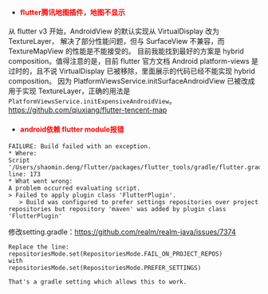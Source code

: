 * #### <font color="red">  flutter腾讯地图插件，地图不显示 </font>

从 flutter v3 开始，AndroidView 的默认实现从 VirtualDisplay 改为 TextureLayer， 解决了部分性能问题，但与 SurfaceView 不兼容，而 TextureMapView 的性能是不能接受的。 目前我能找到最好的方案是 hybrid composition。值得注意的是，目前 flutter 官方文档 Android platform-views 是过时的，且不说 VirtualDisplay 已被移除，里面展示的代码已经不能实现 hybrid composition。 因为 PlatformViewsService.initSurfaceAndroidView 已被改成用于实现 TextureLayer，正确的用法是 `PlatformViewsService.initExpensiveAndroidView`。
https://github.com/qiuxiang/flutter-tencent-map

* #### <font color="red">  android依赖 flutter module报错 </font>

```
FAILURE: Build failed with an exception.
* Where:
Script '/Users/shaomin.deng/flutter/packages/flutter_tools/gradle/flutter.gradle' line: 173
* What went wrong:
A problem occurred evaluating script.
> Failed to apply plugin class 'FlutterPlugin'.
   > Build was configured to prefer settings repositories over project repositories but repository 'maven' was added by plugin class 'FlutterPlugin'
```
修改setting.gradle：https://github.com/realm/realm-java/issues/7374

```
Replace the line:
repositoriesMode.set(RepositoriesMode.FAIL_ON_PROJECT_REPOS)
with
repositoriesMode.set(RepositoriesMode.PREFER_SETTINGS)

That's a gradle setting which allows this to work.
```




